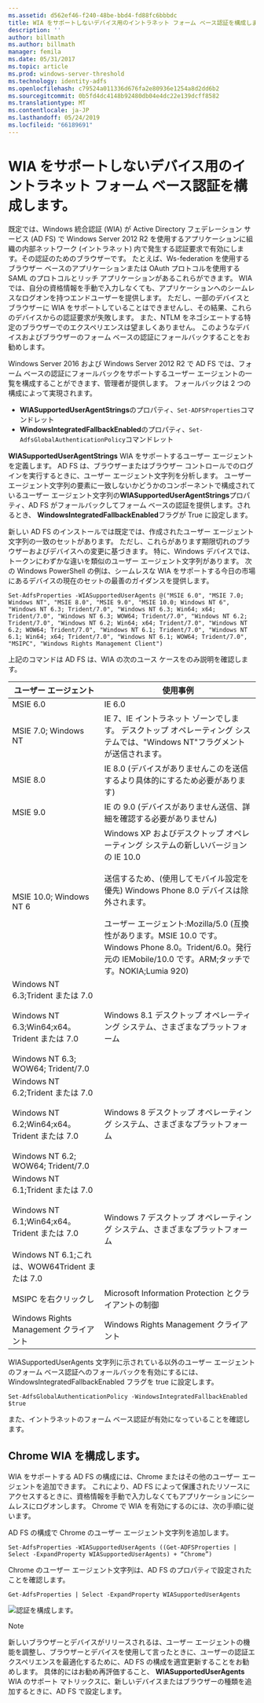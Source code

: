 ```yaml
---
ms.assetid: d562ef46-f240-48be-bbd4-fd88fc6bbbdc
title: WIA をサポートしないデバイス用のイントラネット フォーム ベース認証を構成します。
description: ''
author: billmath
ms.author: billmath
manager: femila
ms.date: 05/31/2017
ms.topic: article
ms.prod: windows-server-threshold
ms.technology: identity-adfs
ms.openlocfilehash: c79524a011336d676fa2e80936e1254a8d2dd6b2
ms.sourcegitcommit: 0b5fd4dc4148b92480db04e4dc22e139dcff8582
ms.translationtype: MT
ms.contentlocale: ja-JP
ms.lasthandoff: 05/24/2019
ms.locfileid: "66189691"
---
```

# <a name="configuring-intranet-forms-based-authentication-for-devices-that-do-not-support-wia"></a>WIA をサポートしないデバイス用のイントラネット フォーム ベース認証を構成します。


既定では、Windows 統合認証 (WIA) が Active Directory フェデレーション サービス (AD FS) で Windows Server 2012 R2 を使用するアプリケーションに組織の内部ネットワーク (イントラネット) 内で発生する認証要求で有効にします。その認証のためのブラウザーです。 たとえば、Ws-federation を使用するブラウザー ベースのアプリケーションまたは OAuth プロトコルを使用する SAML のプロトコルとリッチ アプリケーションがあるこれらができます。 WIA では、自分の資格情報を手動で入力しなくても、アプリケーションへのシームレスなログオンを持つエンドユーザーを提供します。 ただし、一部のデバイスとブラウザーに WIA をサポートしていることはできませんし、その結果、これらのデバイスからの認証要求が失敗します。 また、NTLM をネゴシエートする特定のブラウザーでのエクスペリエンスは望ましくありません。 このようなデバイスおよびブラウザーのフォーム ベースの認証にフォールバックすることをお勧めします。

Windows Server 2016 および Windows Server 2012 R2 で AD FS では、フォーム ベースの認証にフォールバックをサポートするユーザー エージェントの一覧を構成することができます、管理者が提供します。 フォールバックは 2 つの構成によって実現されます。


- **WIASupportedUserAgentStrings**のプロパティ、`Set-ADFSProperties`コマンドレット
- **WindowsIntegratedFallbackEnabled**のプロパティ、`Set-AdfsGlobalAuthenticationPolicy`コマンドレット

**WIASupportedUserAgentStrings** WIA をサポートするユーザー エージェントを定義します。 AD FS は、ブラウザーまたはブラウザー コントロールでのログインを実行するときに、ユーザー エージェント文字列を分析します。 ユーザー エージェント文字列の要素に一致しないかどうかのコンポーネントで構成されているユーザー エージェント文字列の**WIASupportedUserAgentStrings**プロパティ、AD FS がフォールバックしてフォーム ベースの認証を提供します。されるとき、 **WindowsIntegratedFallbackEnabled**フラグが True に設定します。

新しい AD FS のインストールでは既定では、作成されたユーザー エージェント文字列の一致のセットがあります。 ただし、これらがあります期限切れのブラウザーおよびデバイスへの変更に基づきます。 特に、Windows デバイスでは、トークンにわずかな違いを類似のユーザー エージェント文字列があります。 次の Windows PowerShell の例は、シームレスな WIA をサポートする今日の市場にあるデバイスの現在のセットの最善のガイダンスを提供します。

    Set-AdfsProperties -WIASupportedUserAgents @("MSIE 6.0", "MSIE 7.0; Windows NT", "MSIE 8.0", "MSIE 9.0", "MSIE 10.0; Windows NT 6", "Windows NT 6.3; Trident/7.0", "Windows NT 6.3; Win64; x64; Trident/7.0", "Windows NT 6.3; WOW64; Trident/7.0", "Windows NT 6.2; Trident/7.0", "Windows NT 6.2; Win64; x64; Trident/7.0", "Windows NT 6.2; WOW64; Trident/7.0", "Windows NT 6.1; Trident/7.0", "Windows NT 6.1; Win64; x64; Trident/7.0", "Windows NT 6.1; WOW64; Trident/7.0", "MSIPC", "Windows Rights Management Client")

上記のコマンドは AD FS は、WIA の次のユース ケースをのみ説明を確認します。

ユーザー エージェント|使用事例|
-----|-----|
MSIE 6.0|IE 6.0|
MSIE 7.0; Windows NT|IE 7、IE イントラネット ゾーンでします。 デスクトップ オペレーティング システムでは、"Windows NT"フラグメントが送信されます。|
MSIE 8.0|IE 8.0 (デバイスがありませんこのを送信するより具体的にするため必要があります)|
MSIE 9.0|IE の 9.0 (デバイスがありません送信、詳細を確認する必要がありません)|
MSIE 10.0; Windows NT 6|Windows XP およびデスクトップ オペレーティング システムの新しいバージョンの IE 10.0</br></br>送信するため、(使用してモバイル設定を優先) Windows Phone 8.0 デバイスは除外されます。</br></br>ユーザー エージェント:Mozilla/5.0 (互換性があります。MSIE 10.0 です。Windows Phone 8.0。Trident/6.0。発行元の IEMobile/10.0 です。ARM;タッチです。NOKIA;Lumia 920)|
Windows NT 6.3;Trident または 7.0</br></br>Windows NT 6.3;Win64;x64。Trident または 7.0</br></br>Windows NT 6.3; WOW64; Trident/7.0| Windows 8.1 デスクトップ オペレーティング システム、さまざまなプラットフォーム|
Windows NT 6.2;Trident または 7.0</br></br>Windows NT 6.2;Win64;x64。Trident または 7.0</br></br>Windows NT 6.2; WOW64; Trident/7.0|Windows 8 デスクトップ オペレーティング システム、さまざまなプラットフォーム|
Windows NT 6.1;Trident または 7.0</br></br>Windows NT 6.1;Win64;x64。Trident または 7.0</br></br>Windows NT 6.1;これは、WOW64Trident または 7.0|Windows 7 デスクトップ オペレーティング システム、さまざまなプラットフォーム|
MSIPC を右クリックし| Microsoft Information Protection とクライアントの制御|
Windows Rights Management クライアント|Windows Rights Management クライアント|

WIASupportedUserAgents 文字列に示されている以外のユーザー エージェントのフォーム ベース認証へのフォールバックを有効にするには、WindowsIntegratedFallbackEnabled フラグを true に設定します。

    Set-AdfsGlobalAuthenticationPolicy -WindowsIntegratedFallbackEnabled $true

また、イントラネットのフォーム ベース認証が有効になっていることを確認します。

## <a name="configuring-wia-for-chrome"></a>Chrome WIA を構成します。
WIA をサポートする AD FS の構成には、Chrome またはその他のユーザー エージェントを追加できます。 これにより、AD FS によって保護されたリソースにアクセスするときに、資格情報を手動で入力しなくてもアプリケーションにシームレスにログオンします。 Chrome で WIA を有効にするのには、次の手順に従います。

AD FS の構成で Chrome のユーザー エージェント文字列を追加します。

    Set-AdfsProperties -WIASupportedUserAgents ((Get-ADFSProperties | Select -ExpandProperty WIASupportedUserAgents) + “Chrome”)
    
Chrome のユーザー エージェント文字列は、AD FS のプロパティで設定されたことを確認します。

    Get-AdfsProperties | Select -ExpandProperty WIASupportedUserAgents

![認証を構成します。](media/Configure-intranet-forms-based-authentication-for-devices-that-do-not-support-WIA/chrome1.png) 

>[!NOTE]   
> 新しいブラウザーとデバイスがリリースされるは、ユーザー エージェントの機能を調整し、ブラウザーとデバイスを使用して言ったときに、ユーザーの認証エクスペリエンスを最適化するために、AD FS の構成を適宜更新することをお勧めします。 具体的にはお勧め再評価すること、 **WIASupportedUserAgents** WIA のサポート マトリックスに、新しいデバイスまたはブラウザーの種類を追加するときに、AD FS で設定します。


